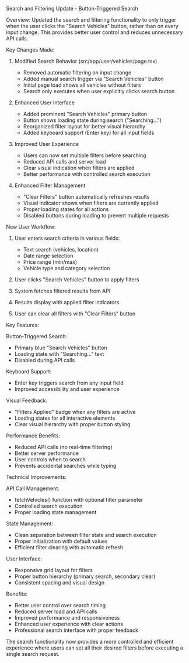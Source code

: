 Search and Filtering Update - Button-Triggered Search

Overview:
Updated the search and filtering functionality to only trigger when the user clicks the "Search Vehicles" button, rather than on every input change. This provides better user control and reduces unnecessary API calls.

Key Changes Made:

1. Modified Search Behavior (src/app/user/vehicles/page.tsx)
   - Removed automatic filtering on input change
   - Added manual search trigger via "Search Vehicles" button
   - Initial page load shows all vehicles without filters
   - Search only executes when user explicitly clicks search button

2. Enhanced User Interface
   - Added prominent "Search Vehicles" primary button
   - Button shows loading state during search ("Searching...")
   - Reorganized filter layout for better visual hierarchy
   - Added keyboard support (Enter key) for all input fields

3. Improved User Experience
   - Users can now set multiple filters before searching
   - Reduced API calls and server load
   - Clear visual indication when filters are applied
   - Better performance with controlled search execution

4. Enhanced Filter Management
   - "Clear Filters" button automatically refreshes results
   - Visual indicator shows when filters are currently applied
   - Proper loading states for all actions
   - Disabled buttons during loading to prevent multiple requests

New User Workflow:

1. User enters search criteria in various fields:
   - Text search (vehicles, location)
   - Date range selection
   - Price range (min/max)
   - Vehicle type and category selection

2. User clicks "Search Vehicles" button to apply filters

3. System fetches filtered results from API

4. Results display with applied filter indicators

5. User can clear all filters with "Clear Filters" button

Key Features:

Button-Triggered Search:
- Primary blue "Search Vehicles" button
- Loading state with "Searching..." text
- Disabled during API calls

Keyboard Support:
- Enter key triggers search from any input field
- Improved accessibility and user experience

Visual Feedback:
- "Filters Applied" badge when any filters are active
- Loading states for all interactive elements
- Clear visual hierarchy with proper button styling

Performance Benefits:
- Reduced API calls (no real-time filtering)
- Better server performance
- User controls when to search
- Prevents accidental searches while typing

Technical Improvements:

API Call Management:
- fetchVehicles() function with optional filter parameter
- Controlled search execution
- Proper loading state management

State Management:
- Clean separation between filter state and search execution
- Proper initialization with default values
- Efficient filter clearing with automatic refresh

User Interface:
- Responsive grid layout for filters
- Proper button hierarchy (primary search, secondary clear)
- Consistent spacing and visual design

Benefits:
- Better user control over search timing
- Reduced server load and API calls
- Improved performance and responsiveness
- Enhanced user experience with clear actions
- Professional search interface with proper feedback

The search functionality now provides a more controlled and efficient experience where users can set all their desired filters before executing a single search request.